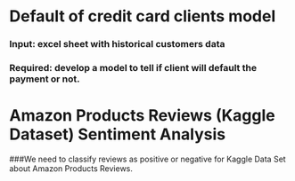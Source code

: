 # Default of credit card clients model
### Input: excel sheet with historical customers data
### Required: develop a model to tell if client will default the payment or not.


# Amazon Products Reviews (Kaggle Dataset) Sentiment Analysis
###We need to classify reviews as positive or negative for Kaggle Data Set about Amazon Products Reviews.
